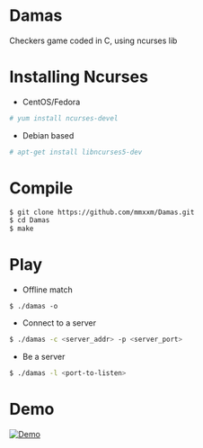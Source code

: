 # Damas
Checkers game coded in C, using ncurses lib

# Installing Ncurses

* CentOS/Fedora

```sh
# yum install ncurses-devel
```

* Debian based
```sh
# apt-get install libncurses5-dev
```

# Compile

```sh
$ git clone https://github.com/mmxxm/Damas.git
$ cd Damas
$ make
```

# Play
* Offline match

```
$ ./damas -o
```

* Connect to a server

```sh
$ ./damas -c <server_addr> -p <server_port>
``` 

* Be a server

```sh
$ ./damas -l <port-to-listen>
```

# Demo
[![Demo](http://img.youtube.com/vi/O4gsKmFGM20/0.jpg)](https://www.youtube.com/watch?v=O4gsKmFGM20)
